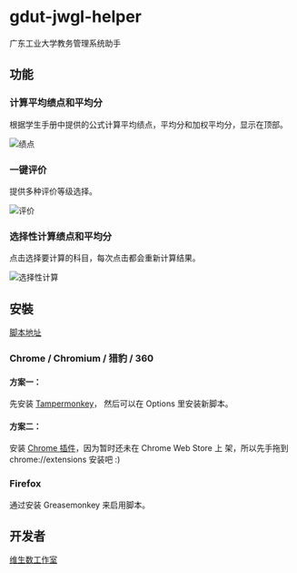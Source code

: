 gdut-jwgl-helper
================
广东工业大学教务管理系统助手

## 功能

### 计算平均绩点和平均分
根据学生手册中提供的公式计算平均绩点，平均分和加权平均分，显示在顶部。

![绩点](https://raw.github.com/vtmer/gdut-jwgl-helper/master/image/GPA.png)

### 一键评价
提供多种评价等级选择。

![评价](https://raw.github.com/vtmer/gdut-jwgl-helper/master/image/rank.png)

### 选择性计算绩点和平均分
点击选择要计算的科目，每次点击都会重新计算结果。

![选择性计算](https://raw.github.com/vtmer/gdut-jwgl-helper/master/image/check.png)



## 安裝

[脚本地址](http://raw.github.com/vtmer/gdut-jwgl-helper/master/gdut_jwgl_helper.js)

### Chrome / Chromium / 猎豹 / 360

#### 方案一：

先安装 [Tampermonkey](https://chrome.google.com/webstore/detail/tampermonkey/dhdgffkkebhmkfjojejmpbldmpobfkfo)，
然后可以在 Options 里安装新脚本。


#### 方案二：

安装 [Chrome 插件](gdut_jwgl_helper.crx)，因为暂时还未在 Chrome Web Store 上
架，所以先手拖到 chrome://extensions 安装吧 :)


### Firefox

通过安装 Greasemonkey 来启用脚本。

## 开发者
[维生数工作室](http://vtmer.com)
